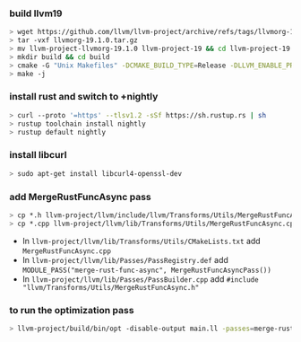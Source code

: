 ### build llvm19
```bash
> wget https://github.com/llvm/llvm-project/archive/refs/tags/llvmorg-19.1.0.tar.gz (llvmorg-17.0.5.tar.gz)
> tar -vxf llvmorg-19.1.0.tar.gz
> mv llvm-project-llvmorg-19.1.0 llvm-project-19 && cd llvm-project-19
> mkdir build && cd build
> cmake -G "Unix Makefiles" -DCMAKE_BUILD_TYPE=Release -DLLVM_ENABLE_PROJECTS="clang;compiler-rt" ../llvm
> make -j
```

### install rust and switch to +nightly
```bash
> curl --proto '=https' --tlsv1.2 -sSf https://sh.rustup.rs | sh
> rustup toolchain install nightly
> rustup default nightly
```

### install libcurl
```bash
> sudo apt-get install libcurl4-openssl-dev
```

### add MergeRustFuncAsync pass
```bash
> cp *.h llvm-project/llvm/include/llvm/Transforms/Utils/MergeRustFuncAsync.h
> cp *.cpp llvm-project/llvm/lib/Transforms/Utils/MergeRustFuncAsync.cpp
```

- In `llvm-project/llvm/lib/Transforms/Utils/CMakeLists.txt` add `MergeRustFuncAsync.cpp`
- In `llvm-project/llvm/lib/Passes/PassRegistry.def` add `MODULE_PASS("merge-rust-func-async", MergeRustFuncAsyncPass())` 
- In `llvm-project/llvm/lib/Passes/PassBuilder.cpp` add `#include "llvm/Transforms/Utils/MergeRustFuncAsync.h"`

### to run the optimization pass
```bash
> llvm-project/build/bin/opt -disable-output main.ll -passes=merge-rust-func-async
```
